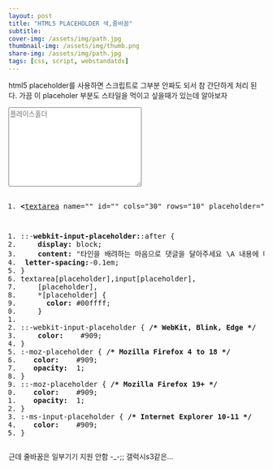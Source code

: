 ```yaml
---
layout: post
title: "HTML5 PLACEHOLDER 색,줄바꿈"
subtitle: 
cover-img: /assets/img/path.jpg
thumbnail-img: /assets/img/thumb.png
share-img: /assets/img/path.jpg
tags: [css, script, webstandatds]
---
```

<div class="entry-content">
    <p>html5 placeholder를 사용하면 스크립트로 그부분 안짜도 되서 참 간단하게 처리 된다. 가끔 이 placeholer 부분도 스타일을 먹이고 싶을때가 있는데 알아보자<span id="more-800"></span></p>
    <div class="test"><textarea id="" cols="30" name="" rows="10" placeholder="플레이스홀더"></textarea></div>
    <pre class="html cH_kip"><ol><li class="odd"><span><b class="interactive">&lt;</b><a href="http://tranbot.net/html5/the-button-element.html#the-textarea-element" class="interactive">textarea</a> name="" id="" cols="30" rows="10" placeholder="플레이스홀더"<b class="interactive">&gt;</b><b class="interactive">&lt;/textarea</b><b class="interactive">&gt;</b></span></li></ol></pre>
    <pre class="css cH_kip"><ol><li class="odd"><span>::-<b class="css">webkit-input-placeholder:</b>:after {</span></li><li class="even"><span>    <b class="css">display:</b> block;</span></li><li class="odd"><span>    <b class="css">content:</b> "타인을 배려하는 마음으로 댓글을 달아주세요 \A 내용에 따라 임의 조치를 수행 할 수 있습니다.";</span></li><li class="even"><span>	<b class="css">letter-spacing:</b>-0.1em;</span></li><li class="odd fifth"><span>}</span></li><li class="even"><span>textarea[placeholder],input[placeholder],</span></li><li class="odd"><span>    [placeholder],</span></li><li class="even"><span>    *[placeholder] {</span></li><li class="odd"><span>      <b class="css">color:</b> #00ffff;</span></li><li class="even fifth"><span>    }</span></li><li class="odd"><span></span></li><li class="even"><span>::-webkit-input-placeholder { <b class="comment">/* WebKit, Blink, Edge */</b></span></li><li class="odd"><span>    <b class="css">color:</b>    #909;</span></li><li class="even"><span>}</span></li><li class="odd fifth"><span>:-moz-placeholder { <b class="comment">/* Mozilla Firefox 4 to 18 */</b></span></li><li class="even"><span>   <b class="css">color:</b>    #909;</span></li><li class="odd"><span>   <b class="css">opacity:</b>  1;</span></li><li class="even"><span>}</span></li><li class="odd"><span>::-moz-placeholder { <b class="comment">/* Mozilla Firefox 19+ */</b></span></li><li class="even fifth"><span>   <b class="css">color:</b>    #909;</span></li><li class="odd"><span>   <b class="css">opacity:</b>  1;</span></li><li class="even"><span>}</span></li><li class="odd"><span>:-ms-input-placeholder { <b class="comment">/* Internet Explorer 10-11 */</b></span></li><li class="even"><span>   <b class="css">color:</b>    #909;</span></li><li class="odd fifth"><span>}</span></li></ol></pre>
    <p>근데 줄바꿈은 일부기기 지원 안함 -_-;; 갤럭시s3같은…</p>
</div>